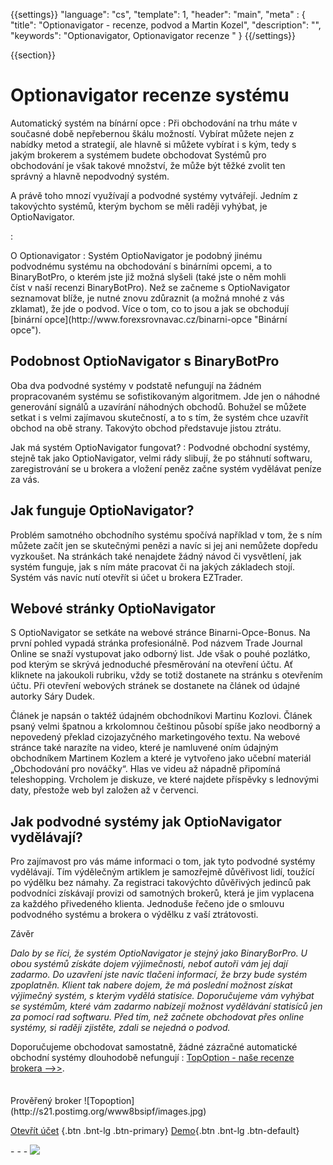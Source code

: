 {{settings}}
  "language": "cs",
  "template": 1,
  "header": "main",
  "meta" : {
    "title": "Optionavigator - recenze, podvod a Martin Kozel",
    "description": "",
    "keywords": "Optionavigator, Optionavigator recenze "
  }
{{/settings}}

<div class="row">
<div class="col-md-9" role="main" markdown="1">

{{section}}
# Optionavigator recenze systému

<div class="row" style="width:92%">
  <div class="col-md-6" markdown="1">
Automatický systém na bínární opce
:    
Při obchodování na trhu máte v současné době nepřebernou škálu možností. Vybírat můžete nejen z nabídky metod a strategií, ale hlavně si můžete vybírat i s kým, tedy s jakým brokerem a systémem budete obchodovat Systémů pro obchodování je však takové množství, že může být těžké zvolit ten správný a hlavně nepodvodný systém. 

A právě toho mnozí využívají a podvodné systémy vytvářejí. Jedním z takovýchto systémů, kterým bychom se měli raději vyhýbat, je OptioNavigator.  

:   
 </div>
  <div class="col-md-6" markdown="1">
O Optionavigator
:     
Systém OptioNavigator je podobný jinému podvodnému systému na obchodování s binárními opcemi, a to BinaryBotPro, o kterém jste již možná slyšeli (také jste o něm mohli číst v naší recenzi BinaryBotPro). Než se začneme s OptioNavigator seznamovat blíže, je nutné znovu zdůraznit (a možná mnohé z vás zklamat), že jde o podvod. Více o tom, co to jsou a jak se obchodují [binární opce](http://www.forexsrovnavac.cz/binarni-opce "Binární opce").


</div>
</div>

## Podobnost OptioNavigator s BinaryBotPro

Oba dva podvodné systémy v podstatě nefungují na žádném propracovaném systému se sofistikovaným algoritmem. Jde jen o náhodné generování signálů a uzavírání náhodných obchodů. Bohužel se můžete setkat i s velmi zajímavou skutečností, a to s tím, že systém chce uzavřít obchod na obě strany. Takovýto obchod představuje jistou ztrátu.

Jak má systém OptioNavigator fungovat?
:    Podvodné obchodní systémy, stejně tak jako OptioNavigator, velmi rády slibují, že po stáhnutí softwaru, zaregistrování se u brokera a vložení peněz začne systém vydělávat peníze za vás.
## Jak funguje OptioNavigator?

Problém samotného obchodního systému spočívá například v tom, že s ním můžete začít jen se skutečnými penězi a navíc si jej ani nemůžete dopředu vyzkoušet. Na stránkách také nenajdete žádný návod či vysvětlení, jak systém funguje, jak s ním máte pracovat či na jakých základech stojí. Systém vás navíc nutí otevřít si účet u brokera EZTrader.

## Webové stránky OptioNavigator

S OptioNavigator se setkáte na webové stránce Binarni-Opce-Bonus. Na první pohled vypadá stránka profesionálně. Pod názvem Trade Journal Online se snaží vystupovat jako odborný list. Jde však o pouhé pozlátko, pod kterým se skrývá jednoduché přesměrování na otevření účtu. Ať kliknete na jakoukoli rubriku, vždy se totiž dostanete na stránku s otevřením účtu.
Při otevření webových stránek se dostanete na článek od údajné autorky Sáry Dudek. 

Článek je napsán o taktéž údajném obchodníkovi Martinu Kozlovi. Článek psaný velmi špatnou a krkolomnou češtinou působí spíše jako neodborný a nepovedený překlad cizojazyčného marketingového textu.
Na webové stránce také narazíte na video, které je namluvené oním údajným obchodníkem Martinem Kozlem a které je vytvořeno jako učební materiál „Obchodování pro nováčky“. Hlas ve videu až nápadně připomíná teleshopping.
Vrcholem je diskuze, ve které najdete příspěvky s lednovými daty, přestože web byl založen až v červenci.



## Jak podvodné systémy jak OptioNavigator vydělávají?
Pro zajímavost pro vás máme informaci o tom, jak tyto podvodné systémy vydělávají. Tím výdělečným artiklem je samozřejmě důvěřivost lidí, toužící po výdělku bez námahy. Za registraci takovýchto důvěřivých jedinců pak podvodníci získávají provizi od samotných brokerů, která je jim vyplacena za každého přivedeného klienta. Jednoduše řečeno jde o smlouvu podvodného systému a brokera o výdělku z vaší ztrátovosti.

Závěr

*Dalo by se říci, že systém OptioNavigator je stejný jako BinaryBorPro. U obou systémů získáte dojem výjimečnosti, neboť autoři vám jej dají zadarmo. Do uzavření jste navíc tlačeni informací, že brzy bude systém zpoplatněn. Klient tak nabere dojem, že má poslední možnost získat výjimečný systém, s kterým vydělá statisíce.
Doporučujeme vám vyhýbat se systémům, které vám zadarmo nabízejí možnost vydělávání statisíců jen za pomocí rad softwaru. Před tím, než začnete obchodovat přes online systémy, si raději zjistěte, zdali se nejedná o podvod.*


Doporučujeme obchodovat samostatně, žádné zázračné automatické obchodní systémy dlouhodobě nefungují
:    [TopOption - naše recenze brokera -->>](http://www.forexsrovnavac.cz/topoption "TopOption - recenze brokera").

</div>
<div class="col-md-3" markdown="1">
<div class="well" markdown="1" style="margin-top: 2.5em">
Prověřený broker
![Topoption](http://s21.postimg.org/www8bsipf/images.jpg)  

[Otevřít účet](http://blog.forexsrovnavac.cz/topoption "Registrace") {.btn .bnt-lg .btn-primary} [Demo](http://blog.forexsrovnavac.cz/topoption "Demo účet"){.btn .bnt-lg .btn-default}

</div>
<div class="container-fluid" markdown="1">
<div class="container-fluid" markdown="1">
</div>
- - -

<a href="http://blog.forexsrovnavac.cz/topoption"  target="_blank">
 <img src="http://blog.forexsrovnavac.cz/wp-content/uploads/2014/10/informace.png" width="" height=""/>

</a>
</div>
</div>
</div>